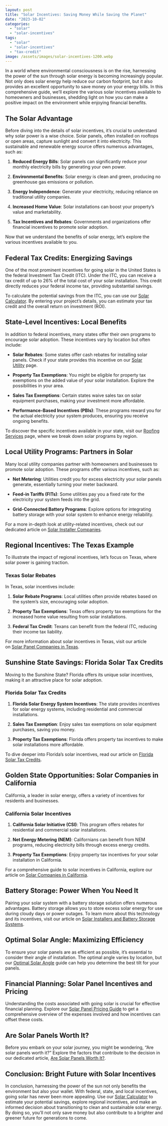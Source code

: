 ```yaml
---
layout: post
title: "Solar Incentives: Saving Money While Saving the Planet"
date: "2023-10-02"
categories: 
  - "solar"
  - "solar-incentives"
tags: 
  - "solar"
  - "solar-incentives"
  - "tax-credit"
image: /assets/images/solar-incentives-1200.webp
---
```


In a world where environmental consciousness is on the rise, harnessing the power of the sun through solar energy is becoming increasingly popular. Not only does solar energy help reduce our carbon footprint, but it also provides an excellent opportunity to save money on your energy bills. In this comprehensive guide, we’ll explore the various solar incentives available to homeowners and businesses, shedding light on how you can make a positive impact on the environment while enjoying financial benefits.

## The Solar Advantage

Before diving into the details of solar incentives, it’s crucial to understand why solar power is a wise choice. Solar panels, often installed on rooftops or open areas, capture sunlight and convert it into electricity. This sustainable and renewable energy source offers numerous advantages, such as:

1. **Reduced Energy Bills**: Solar panels can significantly reduce your monthly electricity bills by generating your own power.

3. **Environmental Benefits**: Solar energy is clean and green, producing no greenhouse gas emissions or pollution.

5. **Energy Independence**: Generate your electricity, reducing reliance on traditional utility companies.

7. **Increased Home Value**: Solar installations can boost your property’s value and marketability.

9. **Tax Incentives and Rebates**: Governments and organizations offer financial incentives to promote solar adoption.

Now that we understand the benefits of solar energy, let’s explore the various incentives available to you.

## **Federal Tax Credits: Energizing Savings**

One of the most prominent incentives for going solar in the United States is the federal Investment Tax Credit (ITC). Under the ITC, you can receive a tax credit of up to 26% of the total cost of your solar installation. This credit directly reduces your federal income tax, providing substantial savings.

To calculate the potential savings from the ITC, you can use our [Solar Calculator](/solar-calculator/). By entering your project’s details, you can estimate your tax credit and the overall return on investment (ROI).

## **State-Level Incentives: Local Benefits**

In addition to federal incentives, many states offer their own programs to encourage solar adoption. These incentives vary by location but often include:

- **Solar Rebates**: Some states offer cash rebates for installing solar panels. Check if your state provides this incentive on our [Solar Utility](/solar-calculator/) page.

- **Property Tax Exemptions**: You might be eligible for property tax exemptions on the added value of your solar installation. Explore the possibilities in your area.

- **Sales Tax Exemptions**: Certain states waive sales tax on solar equipment purchases, making your investment more affordable.

- **Performance-Based Incentives (PBIs)**: These programs reward you for the actual electricity your system produces, ensuring you receive ongoing benefits.

To discover the specific incentives available in your state, visit our [Roofing Services](/roofing-services/) page, where we break down solar programs by region.

## **Local Utility Programs: Partners in Solar**

Many local utility companies partner with homeowners and businesses to promote solar adoption. These programs offer various incentives, such as:

- **Net Metering**: Utilities credit you for excess electricity your solar panels generate, essentially turning your meter backward.

- **Feed-in Tariffs (FITs)**: Some utilities pay you a fixed rate for the electricity your system feeds into the grid.

- **Grid-Connected Battery Programs**: Explore options for integrating battery storage with your solar system to enhance energy reliability.

For a more in-depth look at utility-related incentives, check out our dedicated article on [Solar Installer Companies](/solar-installer-companies-are-they-worth-the-investment/).

## **Regional Incentives: The Texas Example**

To illustrate the impact of regional incentives, let’s focus on Texas, where solar power is gaining traction.

### **Texas Solar Rebates**

In Texas, solar incentives include:

1. **Solar Rebate Programs**: Local utilities often provide rebates based on the system’s size, encouraging solar adoption.

3. **Property Tax Exemptions**: Texas offers property tax exemptions for the increased home value resulting from solar installations.

5. **Federal Tax Credit**: Texans can benefit from the federal ITC, reducing their income tax liability.

For more information about solar incentives in Texas, visit our article on [Solar Panel Companies in Texas](/solar-panel-companies-in-texas/).

## **Sunshine State Savings: Florida Solar Tax Credits**

Moving to the Sunshine State? Florida offers its unique solar incentives, making it an attractive place for solar adoption.

### **Florida Solar Tax Credits**

1. **Florida Solar Energy System Incentives**: The state provides incentives for solar energy systems, including residential and commercial installations.

3. **Sales Tax Exemption**: Enjoy sales tax exemptions on solar equipment purchases, saving you money.

5. **Property Tax Exemptions**: Florida offers property tax incentives to make solar installations more affordable.

To dive deeper into Florida’s solar incentives, read our article on [Florida Solar Tax Credits](/florida-solar-tax-credits/).

## **Golden State Opportunities: Solar Companies in California**

California, a leader in solar energy, offers a variety of incentives for residents and businesses.

### **California Solar Incentives**

1. **California Solar Initiative (CSI)**: This program offers rebates for residential and commercial solar installations.

3. **Net Energy Metering (NEM)**: Californians can benefit from NEM programs, reducing electricity bills through excess energy credits.

5. **Property Tax Exemptions**: Enjoy property tax incentives for your solar installation in California.

For a comprehensive guide to solar incentives in California, explore our article on [Solar Companies in California](/solar-companies-in-california/).

## **Battery Storage: Power When You Need It**

Pairing your solar system with a battery storage solution offers numerous advantages. Battery storage allows you to store excess solar energy for use during cloudy days or power outages. To learn more about this technology and its incentives, visit our article on [Solar Installers and Battery Storage Systems](/solar-installers-and-battery-storage-systems-what-you-should-know/).

## **Optimal Solar Angle: Maximizing Efficiency**

To ensure your solar panels are as efficient as possible, it’s essential to consider their angle of installation. The optimal angle varies by location, but our [Optimal Solar Angle](/optimal-solar-angle/) guide can help you determine the best tilt for your panels.

## **Financial Planning: Solar Panel Incentives and Pricing**

Understanding the costs associated with going solar is crucial for effective financial planning. Explore our [Solar Panel Pricing Guide](/solar-panel-pricing-guide-understanding-the-costs-of-going-solar/) to get a comprehensive overview of the expenses involved and how incentives can offset these costs.

## **Are Solar Panels Worth It?**

Before you embark on your solar journey, you might be wondering, “Are solar panels worth it?” Explore the factors that contribute to the decision in our dedicated article, [Are Solar Panels Worth It?](/are-solar-panels-worth-it/).

## **Conclusion: Bright Future with Solar Incentives**

In conclusion, harnessing the power of the sun not only benefits the environment but also your wallet. With federal, state, and local incentives, going solar has never been more appealing. Use our [Solar Calculator](/solar-calculator/) to estimate your potential savings, explore regional incentives, and make an informed decision about transitioning to clean and sustainable solar energy. By doing so, you’ll not only save money but also contribute to a brighter and greener future for generations to come.
